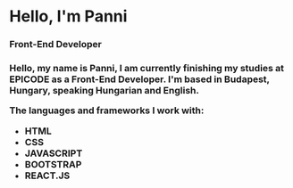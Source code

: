 <h1>Hello, I'm Panni</h1>
<h3>Front-End Developer<h3>

 Hello, my name is Panni, I am currently finishing my studies at EPICODE as a Front-End Developer. I'm based in Budapest, Hungary, speaking Hungarian and English.
  
 The languages and frameworks I work with:
  
  - HTML
  - CSS
  - JAVASCRIPT
  - BOOTSTRAP
  - REACT.JS
